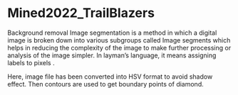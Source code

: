 # Mined2022_TrailBlazers
Background removal
Image segmentation is a method in which a digital image is broken down into various subgroups called Image segments which helps in reducing the complexity of the image to make further processing or analysis of the image simpler.
In layman’s language, it means assigning labels to pixels .


Here, image file has been converted into HSV format to  avoid shadow effect. Then contours are used to get boundary points of diamond.
